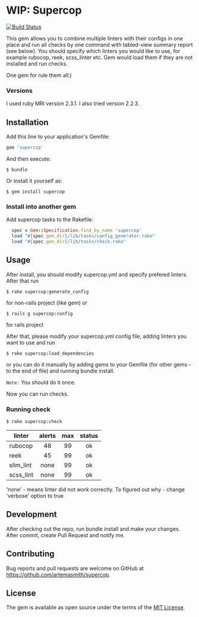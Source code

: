 # WIP: Supercop
[![Build Status](https://travis-ci.org/artemasmith/supercop.svg?branch=master)](https://travis-ci.org/artemasmith/supercop)

This gem allows you to combine multiple linters with their configs in one place and run all checks by one command with tabled-view summary report (see below).
You should specify which linters you would like to use, for example rubocop, reek,
scss_linter etc. Gem would load them if they are not installed and run checks.

One gem for rule them all:)

### Versions

I used ruby MRI version 2.3.1. I also tried version 2.2.3.

## Installation

Add this line to your application's Gemfile:

```ruby
gem 'supercop'
```

And then execute:

    $ bundle

Or install it yourself as:

    $ gem install supercop

### Install into another gem

Add supercop tasks to the Rakefile:

```ruby
  spec = Gem::Specification.find_by_name 'supercop'
  load "#{spec.gem_dir}/lib/tasks/config_generator.rake"
  load "#{spec.gem_dir}/lib/tasks/check.rake"
```

## Usage

After install, you should modify supercop.yml and specify prefered linters.
After that run

    $ rake supercop:generate_config

for non-rails project (like gem) or

    $ rails g supercop:config

for rails project

After that, please modify your supercop.yml config file, adding linters you want to use and run

    $ rake supercop:load_dependencies

or you can do it manually by adding gems to your Gemfile (for other gems - to the end of file) and running bundle install.

`Note:` You should do it once.

Now you can run checks.

### Running check

    $ rake supercop:check

  |       linter       |       alerts       |        max         |       status       |
  | ------------------ |:------------------:|:------------------:|:------------------:|
  |      rubocop       |         48         |         99         |         ok         |
  |        reek        |         45         |         99         |         ok         |
  |     slim_lint      |        none        |         99         |         ok         |
  |     scss_lint      |        none        |         99         |         ok         |

  'none' - means linter did not work correctly. To figured out why - change 'verbose' option to true

## Development

After checking out the repo, run bundle install and make your changes. After commit, create Pull Request and notify me.

## Contributing

Bug reports and pull requests are welcome on GitHub at https://github.com/artemasmith/supercop.

## License

The gem is available as open source under the terms of the [MIT License](http://opensource.org/licenses/MIT).
